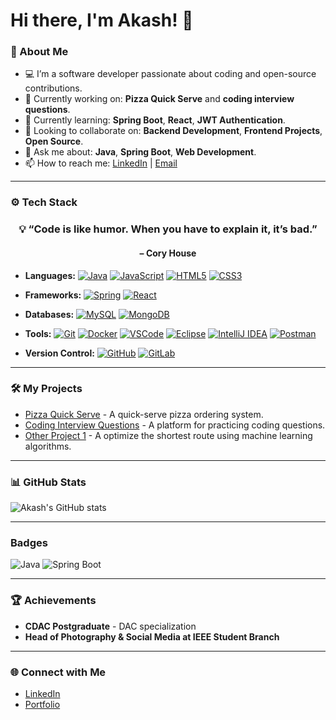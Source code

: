 # Hi there, I'm Akash! 👋

### 🚀 About Me
- 💻 I’m a software developer passionate about coding and open-source contributions.
- 🔭 Currently working on: **Pizza Quick Serve** and **coding interview questions**.
- 🌱 Currently learning: **Spring Boot**, **React**, **JWT Authentication**.
- 👯 Looking to collaborate on: **Backend Development**, **Frontend Projects**, **Open Source**.
- 💬 Ask me about: **Java**, **Spring Boot**, **Web Development**.
- 📫 How to reach me: [LinkedIn](https://www.linkedin.com/in/akashw16/) | [Email](mailto:Akashwani.iacsd@gmail.com)

---

### ⚙️ Tech Stack

<div align="center">

### 💡 “Code is like humor. When you have to explain it, it’s bad.” 
#### – Cory House
</div>


- **Languages:**
  [![Java](https://skillicons.dev/icons?i=java)](https://skillicons.dev)
  [![JavaScript](https://skillicons.dev/icons?i=js)](https://skillicons.dev)
  [![HTML5](https://skillicons.dev/icons?i=html)](https://skillicons.dev)
  [![CSS3](https://skillicons.dev/icons?i=css)](https://skillicons.dev)

- **Frameworks:**
  [![Spring](https://skillicons.dev/icons?i=spring)](https://skillicons.dev)
  [![React](https://skillicons.dev/icons?i=react)](https://skillicons.dev)

- **Databases:**
  [![MySQL](https://skillicons.dev/icons?i=mysql)](https://skillicons.dev)
  [![MongoDB](https://skillicons.dev/icons?i=mongodb)](https://skillicons.dev)

- **Tools:**
  [![Git](https://skillicons.dev/icons?i=git)](https://skillicons.dev)
  [![Docker](https://skillicons.dev/icons?i=docker)](https://skillicons.dev)
  [![VSCode](https://skillicons.dev/icons?i=vscode)](https://skillicons.dev)
  [![Eclipse](https://skillicons.dev/icons?i=eclipse)](https://skillicons.dev)
  [![IntelliJ IDEA](https://skillicons.dev/icons?i=idea)](https://skillicons.dev)
  [![Postman](https://skillicons.dev/icons?i=postman)](https://skillicons.dev)

- **Version Control:**
  [![GitHub](https://skillicons.dev/icons?i=github)](https://skillicons.dev)
  [![GitLab](https://skillicons.dev/icons?i=gitlab)](https://skillicons.dev)

---

### 🛠️ My Projects

- [Pizza Quick Serve](https://github.com/Akashw16/pizza-quick-serve) - A quick-serve pizza ordering system.
- [Coding Interview Questions](https://github.com/Akashw16/coding-interview-questions) - A platform for practicing coding questions.
- [Other Project 1](https://github.com/Akashw16/Shortest-Route-Optimization-Using-ML) - A optimize the shortest route using machine learning algorithms.

---

### 📊 GitHub Stats

![Akash's GitHub stats](https://github-readme-stats.vercel.app/api?username=Akashw16&show_icons=true&theme=radical)

---
### Badges

![Java](https://img.shields.io/badge/Java-ED8B00?style=for-the-badge&logo=java&logoColor=white)
![Spring Boot](https://img.shields.io/badge/Spring_Boot-6DB33F?style=for-the-badge&logo=spring&logoColor=white)

---

### 🏆 Achievements
- **CDAC Postgraduate** - DAC specialization
- **Head of Photography & Social Media at IEEE Student Branch**

---

### 🌐 Connect with Me

- [LinkedIn](https://www.linkedin.com/in/akashw16)
- [Portfolio](https://yourportfolio.com)
